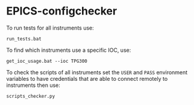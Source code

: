 # EPICS-configchecker

To run tests for all instruments use:

```
run_tests.bat
```

To find which instruments use a specific IOC, use:

```
get_ioc_usage.bat --ioc TPG300
```

To check the scripts of all instruments set the `USER` and `PASS` environment variables to have credentials that are able to connect remotely to instruments then use:

```
scripts_checker.py
```
